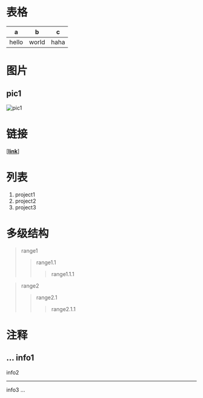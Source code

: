 # 表格
a|b|c|
-|-|-
hello|world|haha

# 图片
pic1
---
![pic1](https://csdnimg.cn/medal/qixiebiaobing4@240.png "alt info")

# 链接

[[**link**]](https://blog.csdn.net/rimke/article/details/127976562)

# 列表
1. project1   
2. project2   
3. project3   

# 多级结构
>range1
>>range1.1
>>>range1.1.1

>range2
>>range2.1
>>>range2.1.1

# 注释
...
info1
---
info2
***
info3
...
